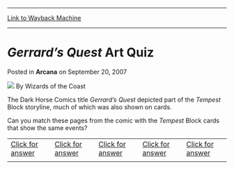 
---
[Link to Wayback Machine](https://web.archive.org/web/20211027235217/https://magic.wizards.com/en/articles/archive/gerrard%E2%80%99s-quest-art-quiz-2007-09-20)

[_metadata_:author]:- "Wizards of the Coast"
[_metadata_:description]:- "The Dark Horse Comics title Gerrard’s Quest depicted part of the Tempest Block storyline, much of which was also shown on cards. Can you match these pages from the comic with the Tempest Block cards that show the same events?"
[_metadata_:generator]:- "Drupal 7 (http://drupal.org)"
[_metadata_:node]:- "602521"
[_metadata_:publish_date]:- "2007-09-20"
[_metadata_:source]:- "div-main-content"
[_metadata_:title]:- "Gerrard’s Quest Art Quiz"
[_metadata_:wayback_capture_timestamp]:- "2021-10-27 23:52:17"
[_metadata_:wayback_raw_url]:- "https://web.archive.org/web/20211027235217id_/https://magic.wizards.com/en/articles/archive/gerrard%E2%80%99s-quest-art-quiz-2007-09-20"
[_metadata_:wayback_url]:- "https://magic.wizards.com/en/articles/archive/gerrard%E2%80%99s-quest-art-quiz-2007-09-20"
---


*Gerrard’s Quest* Art Quiz
==========================



 Posted in **Arcana**
 on September 20, 2007 






![](https://media.magic.wizards.com/styles/auth_small/public/images/person/wizards_author.jpg)
By Wizards of the Coast












The Dark Horse Comics title *Gerrard’s Quest* depicted part of the *Tempest* Block storyline, much of which was also shown on cards.


Can you match these pages from the comic with the *Tempest* Block cards that show the same events?




|  |  |  |  |  |
| --- | --- | --- | --- | --- |
| [Click for answer](javascript:void(0);) | [Click for answer](javascript:void(0);) | [Click for answer](javascript:void(0);) | [Click for answer](javascript:void(0);) | [Click for answer](javascript:void(0);) |
|  |







